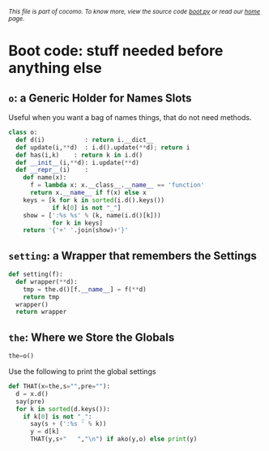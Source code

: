 <small>_This file is part of cocomo. To know more, view the source code [boot.py](../src/boot.py) or read our [home](https://github.com/ai-se/cocomo) page._</small>

# Boot code: stuff needed before anything else

## `o`: a Generic Holder for Names Slots

Useful when you want a bag of names things, that 
do not need methods.

````python
class o:
  def d(i)           : return i.__dict__
  def update(i,**d)  : i.d().update(**d); return i
  def has(i,k)    : return k in i.d()
  def __init__(i,**d): i.update(**d)
  def __repr__(i)    : 
    def name(x):
      f = lambda x: x.__class__.__name__ == 'function'
      return x.__name__ if f(x) else x
    keys = [k for k in sorted(i.d().keys()) 
            if k[0] is not "_"]
    show = [':%s %s' % (k, name(i.d()[k])) 
            for k in keys]
    return '{'+' '.join(show)+'}'
````


## `setting`: a Wrapper that remembers the Settings

````python
def setting(f):
  def wrapper(**d):
    tmp = the.d()[f.__name__] = f(**d)
    return tmp
  wrapper()
  return wrapper
````

## `the`: Where we Store the Globals

````python
the=o()
````

Use the following to print the global settings

````python
def THAT(x=the,s="",pre=""):
  d = x.d()
  say(pre)
  for k in sorted(d.keys()):
    if k[0] is not "_":
      say(s + (':%s ' % k))
      y = d[k]
      THAT(y,s+"   ","\n") if ako(y,o) else print(y)
````
